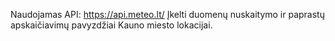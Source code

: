 Naudojamas API: https://api.meteo.lt/
Įkelti duomenų nuskaitymo ir paprastų apskaičiavimų pavyzdžiai Kauno miesto lokacijai.
